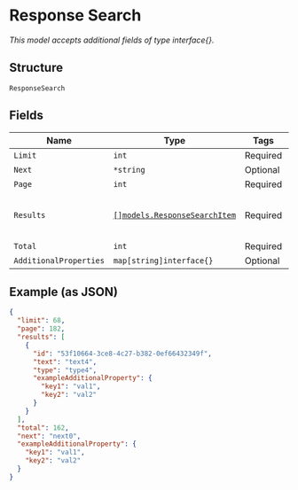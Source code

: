 
# Response Search

*This model accepts additional fields of type interface{}.*

## Structure

`ResponseSearch`

## Fields

| Name | Type | Tags | Description |
|  --- | --- | --- | --- |
| `Limit` | `int` | Required | - |
| `Next` | `*string` | Optional | - |
| `Page` | `int` | Required | - |
| `Results` | [`[]models.ResponseSearchItem`](../../doc/models/response-search-item.md) | Required | **Constraints**: *Unique Items Required* |
| `Total` | `int` | Required | - |
| `AdditionalProperties` | `map[string]interface{}` | Optional | - |

## Example (as JSON)

```json
{
  "limit": 68,
  "page": 182,
  "results": [
    {
      "id": "53f10664-3ce8-4c27-b382-0ef66432349f",
      "text": "text4",
      "type": "type4",
      "exampleAdditionalProperty": {
        "key1": "val1",
        "key2": "val2"
      }
    }
  ],
  "total": 162,
  "next": "next0",
  "exampleAdditionalProperty": {
    "key1": "val1",
    "key2": "val2"
  }
}
```

